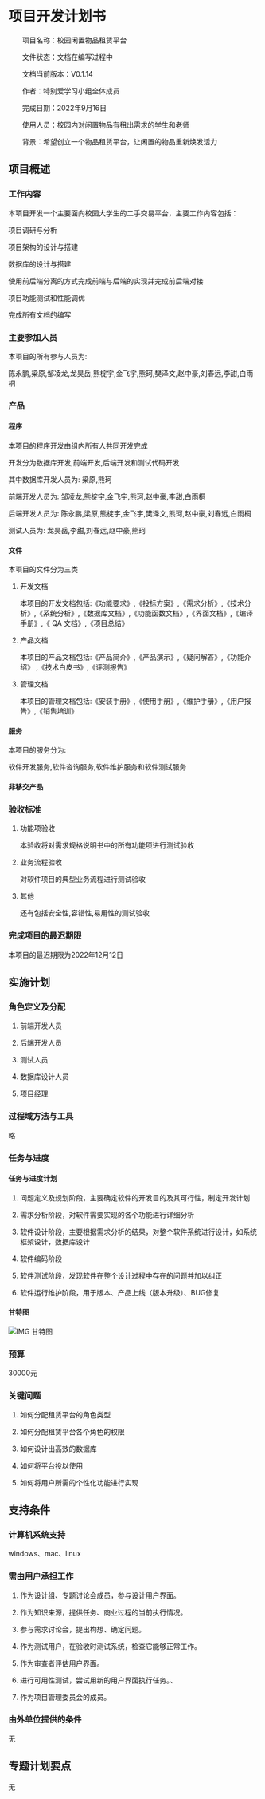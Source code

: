 # 项目开发计划书

&emsp;&emsp;项目名称：校园闲置物品租赁平台

&emsp;&emsp;文件状态：文档在编写过程中

&emsp;&emsp;文档当前版本：V0.1.14

&emsp;&emsp;作者：特别爱学习小组全体成员

&emsp;&emsp;完成日期：2022年9月16日

&emsp;&emsp;使用人员：校园内对闲置物品有租出需求的学生和老师

&emsp;&emsp;背景：希望创立一个物品租赁平台，让闲置的物品重新焕发活力

## 项目概述
### 工作内容

本项目开发一个主要面向校园大学生的二手交易平台，主要工作内容包括：

项目调研与分析

项目架构的设计与搭建

数据库的设计与搭建

使用前后端分离的方式完成前端与后端的实现并完成前后端对接

项目功能测试和性能调优

完成所有文档的编写

### 主要参加人员

本项目的所有参与人员为:

陈永鹏,梁原,邹凌龙,龙昊岳,熊椗宇,金飞宇,熊珂,樊泽文,赵中豪,刘春远,李甜,白雨桐 

### 产品
#### 程序

本项目的程序开发由组内所有人共同开发完成

开发分为数据库开发,前端开发,后端开发和测试代码开发

其中数据库开发人员为: 梁原,熊珂

前端开发人员为: 邹凌龙,熊椗宇,金飞宇,熊珂,赵中豪,李甜,白雨桐

后端开发人员为: 陈永鹏,梁原,熊椗宇,金飞宇,樊泽文,熊珂,赵中豪,刘春远,白雨桐

测试人员为: 龙昊岳,李甜,刘春远,赵中豪,熊珂

#### 文件

本项目的文件分为三类

1. 开发文档

   本项目的开发文档包括:《功能要求》,《投标方案》,《需求分析》,《技术分析》,《系统分析》,《数据库文档》,《功能函数文档》,《界面文档》,《编译手册》,《 QA 文档》,《项目总结》

2. 产品文档

   本项目的产品文档包括:《产品简介》,《产品演示》,《疑问解答》,《功能介绍》 ,《技术白皮书》,《评测报告》

3. 管理文档

   本项目的管理文档包括:《安装手册》,《使用手册》,《维护手册》,《用户报告》,《销售培训》

#### 服务

本项目的服务分为:

软件开发服务,软件咨询服务,软件维护服务和软件测试服务

#### 非移交产品

### 验收标准

1. 功能项验收

   本验收将对需求规格说明书中的所有功能项进行测试验收

2. 业务流程验收

   对软件项目的典型业务流程进行测试验收

3. 其他

   还有包括安全性,容错性,易用性的测试验收

### 完成项目的最迟期限

本项目的最迟期限为2022年12月12日

## 实施计划
### 角色定义及分配

1. 前端开发人员

2. 后端开发人员

3. 测试人员

4. 数据库设计人员

5. 项目经理

### 过程域方法与工具
略
### 任务与进度
#### 任务与进度计划

1. 问题定义及规划阶段，主要确定软件的开发目的及其可行性，制定开发计划

2. 需求分析阶段，对软件需要实现的各个功能进行详细分析

3. 软件设计阶段，主要根据需求分析的结果，对整个软件系统进行设计，如系统框架设计，数据库设计

4. 软件编码阶段

5. 软件测试阶段，发现软件在整个设计过程中存在的问题并加以纠正

6. 软件运行维护阶段，用于版本、产品上线（版本升级）、BUG修复

#### 甘特图
![IMG 甘特图](https://github.com/ohman66/TextWarehouse/blob/main/week_02/IMG/%E7%94%98%E7%89%B9%E5%9B%BE.png?raw=true)
### 预算
30000元
### 关键问题

1. 如何分配租赁平台的角色类型

2. 如何分配租赁平台各个角色的权限

3. 如何设计出高效的数据库

4. 如何将平台投以使用

5. 如何将用户所需的个性化功能进行实现

## 支持条件
### 计算机系统支持
windows、mac、linux
### 需由用户承担工作

1. 作为设计组、专题讨论会成员，参与设计用户界面。

2. 作为知识来源，提供任务、商业过程的当前执行情况。

3. 参与需求讨论会，提出构想、确定问题。

4. 作为测试用户，在验收时测试系统，检查它能够正常工作。

5. 作为审查者评估用户界面。

6. 进行可用性测试，尝试用新的用户界面执行任务。、

7. 作为项目管理委员会的成员。

### 由外单位提供的条件
无
## 专题计划要点
无
